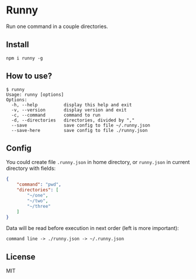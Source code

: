 # Runny

Run one command in a couple directories.

## Install

`npm i runny -g`

## How to use?

```
$ runny
Usage: runny [options]
Options:
  -h, --help          display this help and exit
  -v, --version       display version and exit
  -c, --command       command to run
  -d, --directories   directories, divided by ","
  --save              save config to file ~/.runny.json
  --save-here         save config to file ./runny.json
```

## Config

You could create file `.runny.json` in home directory,
or `runny.json` in current directory with fields:
```json
{
    "command": "pwd",
    "directories": [
        "~/one",
        "~/two",
        "~/three"
    ]
}
```

Data will be read before execution in next order (left is more important):

`command line -> ./runny.json -> ~/.runny.json`

## License

MIT
